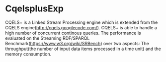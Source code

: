 # CqelsplusExp
CQELS+ is a Linked Stream Processing engine which is extended from the CQELS engine(http://cqels.googlecode.com/). CQELS+ is able to handle
a high number of concurrent continous queries. The performance is evaluated on the Streaming RDF/SPARQL Benchmark(https://www.w3.org/wiki/SRBench) over two aspects: The throughput(the number of input data items processed in a time unit) and the memory consumption.
